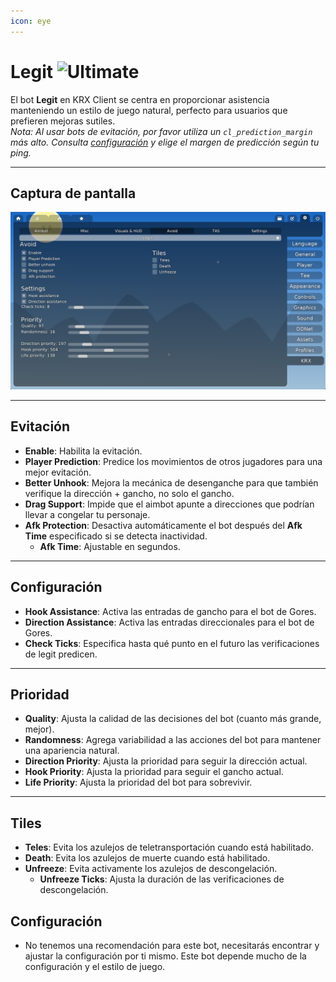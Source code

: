 ```yaml
---
icon: eye
---
```


# Legit ![Ultimate](https://img.shields.io/badge/Ultimate-%23f76d6d?style=flat-square)
El bot **Legit** en KRX Client se centra en proporcionar asistencia manteniendo un estilo de juego natural, perfecto para usuarios que prefieren mejoras sutiles.  
*Nota: Al usar bots de evitación, por favor utiliza un `cl_prediction_margin` más alto. Consulta [configuración](../settings.md) y elige el margen de predicción según tu ping.*

---

## **Captura de pantalla**
![Legit Menu - Recommended Settings](https://raw.githubusercontent.com/Krixx1337/krxclient-docs/refs/heads/main/images/legit-menu.png)

---

## **Evitación**
- **Enable**: Habilita la evitación.
- **Player Prediction**: Predice los movimientos de otros jugadores para una mejor evitación.
- **Better Unhook**: Mejora la mecánica de desenganche para que también verifique la dirección + gancho, no solo el gancho.
- **Drag Support**: Impide que el aimbot apunte a direcciones que podrían llevar a congelar tu personaje.
- **Afk Protection**: Desactiva automáticamente el bot después del **Afk Time** especificado si se detecta inactividad.
  - **Afk Time**: Ajustable en segundos.

---

## **Configuración**
- **Hook Assistance**: Activa las entradas de gancho para el bot de Gores.
- **Direction Assistance**: Activa las entradas direccionales para el bot de Gores.
- **Check Ticks**: Especifica hasta qué punto en el futuro las verificaciones de legit predicen.

---

## **Prioridad**
- **Quality**: Ajusta la calidad de las decisiones del bot (cuanto más grande, mejor).
- **Randomness**: Agrega variabilidad a las acciones del bot para mantener una apariencia natural.
- **Direction Priority**: Ajusta la prioridad para seguir la dirección actual.
- **Hook Priority**: Ajusta la prioridad para seguir el gancho actual.
- **Life Priority**: Ajusta la prioridad del bot para sobrevivir.

---

## **Tiles**
- **Teles**: Evita los azulejos de teletransportación cuando está habilitado.
- **Death**: Evita los azulejos de muerte cuando está habilitado.
- **Unfreeze**: Evita activamente los azulejos de descongelación.
  - **Unfreeze Ticks**: Ajusta la duración de las verificaciones de descongelación.

## **Configuración**
- No tenemos una recomendación para este bot, necesitarás encontrar y ajustar la configuración por ti mismo. Este bot depende mucho de la configuración y el estilo de juego.
